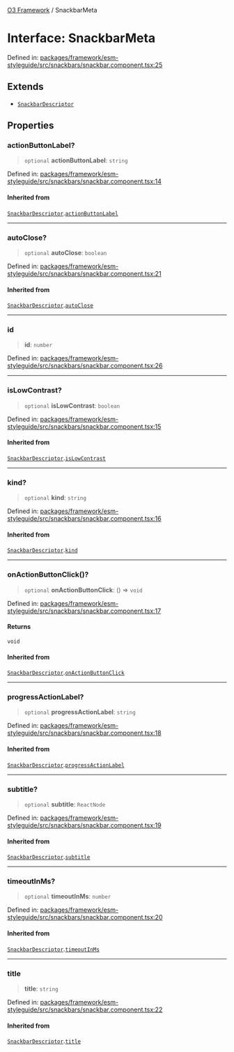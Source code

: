 [O3 Framework](../API.md) / SnackbarMeta

# Interface: SnackbarMeta

Defined in: [packages/framework/esm-styleguide/src/snackbars/snackbar.component.tsx:25](https://github.com/openmrs/openmrs-esm-core/blob/main/packages/framework/esm-styleguide/src/snackbars/snackbar.component.tsx#L25)

## Extends

- [`SnackbarDescriptor`](SnackbarDescriptor.md)

## Properties

### actionButtonLabel?

> `optional` **actionButtonLabel**: `string`

Defined in: [packages/framework/esm-styleguide/src/snackbars/snackbar.component.tsx:14](https://github.com/openmrs/openmrs-esm-core/blob/main/packages/framework/esm-styleguide/src/snackbars/snackbar.component.tsx#L14)

#### Inherited from

[`SnackbarDescriptor`](SnackbarDescriptor.md).[`actionButtonLabel`](SnackbarDescriptor.md#actionbuttonlabel)

***

### autoClose?

> `optional` **autoClose**: `boolean`

Defined in: [packages/framework/esm-styleguide/src/snackbars/snackbar.component.tsx:21](https://github.com/openmrs/openmrs-esm-core/blob/main/packages/framework/esm-styleguide/src/snackbars/snackbar.component.tsx#L21)

#### Inherited from

[`SnackbarDescriptor`](SnackbarDescriptor.md).[`autoClose`](SnackbarDescriptor.md#autoclose)

***

### id

> **id**: `number`

Defined in: [packages/framework/esm-styleguide/src/snackbars/snackbar.component.tsx:26](https://github.com/openmrs/openmrs-esm-core/blob/main/packages/framework/esm-styleguide/src/snackbars/snackbar.component.tsx#L26)

***

### isLowContrast?

> `optional` **isLowContrast**: `boolean`

Defined in: [packages/framework/esm-styleguide/src/snackbars/snackbar.component.tsx:15](https://github.com/openmrs/openmrs-esm-core/blob/main/packages/framework/esm-styleguide/src/snackbars/snackbar.component.tsx#L15)

#### Inherited from

[`SnackbarDescriptor`](SnackbarDescriptor.md).[`isLowContrast`](SnackbarDescriptor.md#islowcontrast)

***

### kind?

> `optional` **kind**: `string`

Defined in: [packages/framework/esm-styleguide/src/snackbars/snackbar.component.tsx:16](https://github.com/openmrs/openmrs-esm-core/blob/main/packages/framework/esm-styleguide/src/snackbars/snackbar.component.tsx#L16)

#### Inherited from

[`SnackbarDescriptor`](SnackbarDescriptor.md).[`kind`](SnackbarDescriptor.md#kind)

***

### onActionButtonClick()?

> `optional` **onActionButtonClick**: () => `void`

Defined in: [packages/framework/esm-styleguide/src/snackbars/snackbar.component.tsx:17](https://github.com/openmrs/openmrs-esm-core/blob/main/packages/framework/esm-styleguide/src/snackbars/snackbar.component.tsx#L17)

#### Returns

`void`

#### Inherited from

[`SnackbarDescriptor`](SnackbarDescriptor.md).[`onActionButtonClick`](SnackbarDescriptor.md#onactionbuttonclick)

***

### progressActionLabel?

> `optional` **progressActionLabel**: `string`

Defined in: [packages/framework/esm-styleguide/src/snackbars/snackbar.component.tsx:18](https://github.com/openmrs/openmrs-esm-core/blob/main/packages/framework/esm-styleguide/src/snackbars/snackbar.component.tsx#L18)

#### Inherited from

[`SnackbarDescriptor`](SnackbarDescriptor.md).[`progressActionLabel`](SnackbarDescriptor.md#progressactionlabel)

***

### subtitle?

> `optional` **subtitle**: `ReactNode`

Defined in: [packages/framework/esm-styleguide/src/snackbars/snackbar.component.tsx:19](https://github.com/openmrs/openmrs-esm-core/blob/main/packages/framework/esm-styleguide/src/snackbars/snackbar.component.tsx#L19)

#### Inherited from

[`SnackbarDescriptor`](SnackbarDescriptor.md).[`subtitle`](SnackbarDescriptor.md#subtitle)

***

### timeoutInMs?

> `optional` **timeoutInMs**: `number`

Defined in: [packages/framework/esm-styleguide/src/snackbars/snackbar.component.tsx:20](https://github.com/openmrs/openmrs-esm-core/blob/main/packages/framework/esm-styleguide/src/snackbars/snackbar.component.tsx#L20)

#### Inherited from

[`SnackbarDescriptor`](SnackbarDescriptor.md).[`timeoutInMs`](SnackbarDescriptor.md#timeoutinms)

***

### title

> **title**: `string`

Defined in: [packages/framework/esm-styleguide/src/snackbars/snackbar.component.tsx:22](https://github.com/openmrs/openmrs-esm-core/blob/main/packages/framework/esm-styleguide/src/snackbars/snackbar.component.tsx#L22)

#### Inherited from

[`SnackbarDescriptor`](SnackbarDescriptor.md).[`title`](SnackbarDescriptor.md#title)
